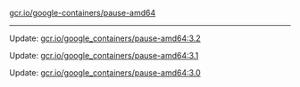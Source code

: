 [gcr.io/google-containers/pause-amd64](https://hub.docker.com/r/cruse/pause-amd64/tags/) 

----
Update: [gcr.io/google_containers/pause-amd64:3.2](https://hub.docker.com/r/cruse/pause-amd64/tags/)

Update: [gcr.io/google_containers/pause-amd64:3.1](https://hub.docker.com/r/cruse/pause-amd64/tags/)

Update: [gcr.io/google_containers/pause-amd64:3.0](https://hub.docker.com/r/cruse/pause-amd64/tags/)

